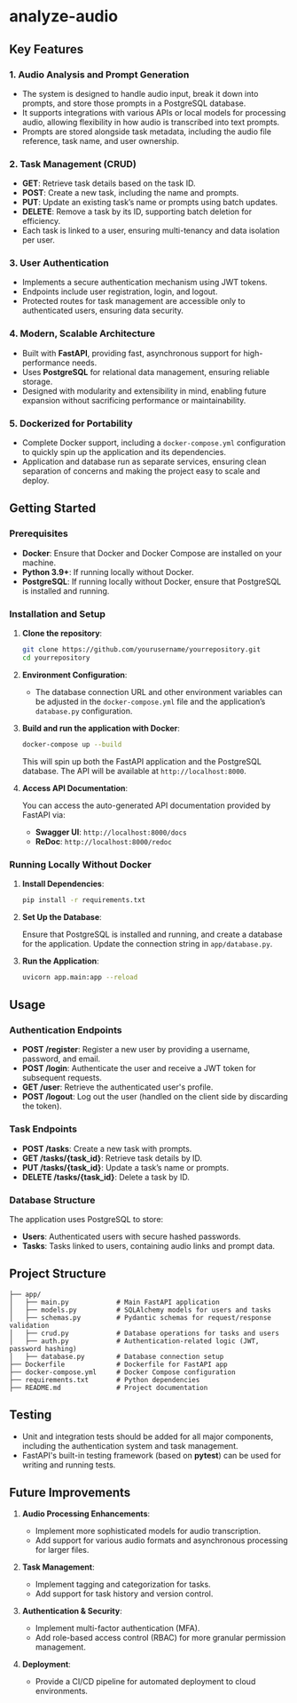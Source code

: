# analyze-audio

## Key Features

### 1. **Audio Analysis and Prompt Generation**
   - The system is designed to handle audio input, break it down into prompts, and store those prompts in a PostgreSQL database.
   - It supports integrations with various APIs or local models for processing audio, allowing flexibility in how audio is transcribed into text prompts.
   - Prompts are stored alongside task metadata, including the audio file reference, task name, and user ownership.

### 2. **Task Management (CRUD)**
   - **GET**: Retrieve task details based on the task ID.
   - **POST**: Create a new task, including the name and prompts.
   - **PUT**: Update an existing task’s name or prompts using batch updates.
   - **DELETE**: Remove a task by its ID, supporting batch deletion for efficiency.
   - Each task is linked to a user, ensuring multi-tenancy and data isolation per user.

### 3. **User Authentication**
   - Implements a secure authentication mechanism using JWT tokens.
   - Endpoints include user registration, login, and logout.
   - Protected routes for task management are accessible only to authenticated users, ensuring data security.

### 4. **Modern, Scalable Architecture**
   - Built with **FastAPI**, providing fast, asynchronous support for high-performance needs.
   - Uses **PostgreSQL** for relational data management, ensuring reliable storage.
   - Designed with modularity and extensibility in mind, enabling future expansion without sacrificing performance or maintainability.

### 5. **Dockerized for Portability**
   - Complete Docker support, including a `docker-compose.yml` configuration to quickly spin up the application and its dependencies.
   - Application and database run as separate services, ensuring clean separation of concerns and making the project easy to scale and deploy.

## Getting Started

### Prerequisites

- **Docker**: Ensure that Docker and Docker Compose are installed on your machine.
- **Python 3.9+**: If running locally without Docker.
- **PostgreSQL**: If running locally without Docker, ensure that PostgreSQL is installed and running.

### Installation and Setup

1. **Clone the repository**:

   ```bash
   git clone https://github.com/yourusername/yourrepository.git
   cd yourrepository
   ```

2. **Environment Configuration**:
   - The database connection URL and other environment variables can be adjusted in the `docker-compose.yml` file and the application’s `database.py` configuration.

3. **Build and run the application with Docker**:

   ```bash
   docker-compose up --build
   ```

   This will spin up both the FastAPI application and the PostgreSQL database. The API will be available at `http://localhost:8000`.

4. **Access API Documentation**:

   You can access the auto-generated API documentation provided by FastAPI via:

   - **Swagger UI**: `http://localhost:8000/docs`
   - **ReDoc**: `http://localhost:8000/redoc`

### Running Locally Without Docker

1. **Install Dependencies**:

   ```bash
   pip install -r requirements.txt
   ```

2. **Set Up the Database**:

   Ensure that PostgreSQL is installed and running, and create a database for the application. Update the connection string in `app/database.py`.

3. **Run the Application**:

   ```bash
   uvicorn app.main:app --reload
   ```

## Usage

### Authentication Endpoints

- **POST /register**: Register a new user by providing a username, password, and email.
- **POST /login**: Authenticate the user and receive a JWT token for subsequent requests.
- **GET /user**: Retrieve the authenticated user's profile.
- **POST /logout**: Log out the user (handled on the client side by discarding the token).

### Task Endpoints

- **POST /tasks**: Create a new task with prompts.
- **GET /tasks/{task_id}**: Retrieve task details by ID.
- **PUT /tasks/{task_id}**: Update a task’s name or prompts.
- **DELETE /tasks/{task_id}**: Delete a task by ID.

### Database Structure

The application uses PostgreSQL to store:
- **Users**: Authenticated users with secure hashed passwords.
- **Tasks**: Tasks linked to users, containing audio links and prompt data.

## Project Structure

```
├── app/
│   ├── main.py            # Main FastAPI application
│   ├── models.py          # SQLAlchemy models for users and tasks
│   ├── schemas.py         # Pydantic schemas for request/response validation
│   ├── crud.py            # Database operations for tasks and users
│   ├── auth.py            # Authentication-related logic (JWT, password hashing)
│   ├── database.py        # Database connection setup
├── Dockerfile             # Dockerfile for FastAPI app
├── docker-compose.yml     # Docker Compose configuration
├── requirements.txt       # Python dependencies
├── README.md              # Project documentation
```

## Testing

- Unit and integration tests should be added for all major components, including the authentication system and task management.
- FastAPI's built-in testing framework (based on **pytest**) can be used for writing and running tests.

## Future Improvements

1. **Audio Processing Enhancements**:
   - Implement more sophisticated models for audio transcription.
   - Add support for various audio formats and asynchronous processing for larger files.

2. **Task Management**:
   - Implement tagging and categorization for tasks.
   - Add support for task history and version control.

3. **Authentication & Security**:
   - Implement multi-factor authentication (MFA).
   - Add role-based access control (RBAC) for more granular permission management.

4. **Deployment**:
   - Provide a CI/CD pipeline for automated deployment to cloud environments.

